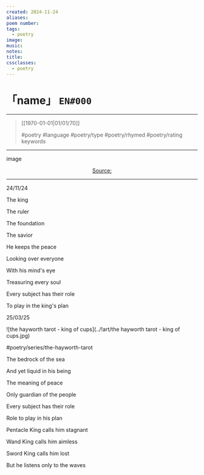 ```yaml
---
created: 2024-11-24
aliases:
poem number:
tags:
  - poetry
image:
music:
notes:
title:
cssclasses:
  - poetry
---
```

# 「name」 `EN#000`

---

> [[1970-01-01|01/01/70]]
>  
> #poetry
> #language
> #poetry/type
> #poetry/rhymed
> #poetry/rating
> keywords

---

image

<center class="img_caption"><a href="https://" class="source-link">Source: </a></center>

---

24/11/24

  

The king

The ruler

The foundation

The savior 

He keeps the peace

Looking over everyone

With his mind's eye

Treasuring every soul

Every subject has their role 

To play in the king's plan

  

25/03/25

  
  
![the hayworth tarot - king of cups](../!art/the hayworth tarot - king of cups.jpg)


#poetry/series/the-hayworth-tarot

The bedrock of the sea

And yet liquid in his being

The meaning of peace

Only guardian of the people

Every subject has their role 

Role to play in his plan

  

Pentacle King calls him stagnant

Wand King calls him aimless

Sword King calls him lost

But he listens only to the waves